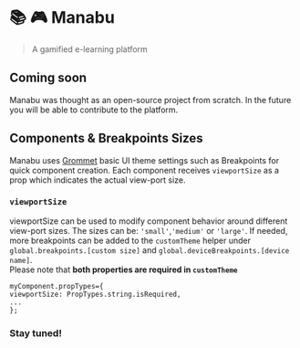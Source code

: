 # :books: :video_game: Manabu

> A gamified e-learning platform

## Coming soon

Manabu was thought as an open-source project from scratch. In the future you will be able to contribute to the platform.

## Components & Breakpoints Sizes

Manabu uses [Grommet](https://github.com/grommet/grommet) basic UI theme settings such as Breakpoints for quick component creation.
Each component receives `viewportSize` as a prop which indicates the actual view-port size.

### `viewportSize`

viewportSize can be used to modify component behavior around different view-port sizes.
The sizes can be: `'small'`,`'medium'` or `'large'`. If needed, more breakpoints can be added to the `customTheme` helper under `global.breakpoints.[custom size]` and `global.deviceBreakpoints.[device name]`.  
Please note that **both properties are required in `customTheme`**

```
myComponent.propTypes={
viewportSize: PropTypes.string.isRequired,
...
};
```

### Stay tuned!
